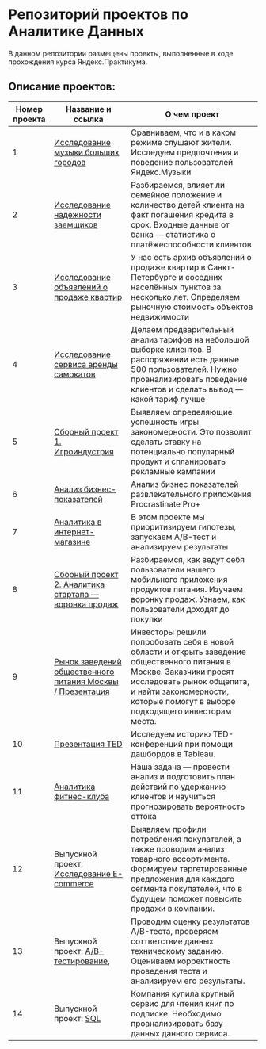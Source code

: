 # Репозиторий проектов по Аналитике Данных


В данном репозитории размещены проекты, выполненные в ходе прохождения курса Яндекс.Практикума.

## Описание проектов:
| Номер проекта | Название и ссылка | О чем проект                                                     |
|---------------|-------------------|------------------------------------------------------------------|
|1              |[Исследование музыки больших городов](https://github.com/Gurgurana/Data_Analyst/tree/main/01_%D0%AF%D0%BD%D0%B4%D0%B5%D0%BA%D1%81_%D0%9C%D1%83%D0%B7%D1%8B%D0%BA%D0%B0)|Сравниваем, что и в каком режиме слушают жители. Исследуем предпочтения и поведение пользователей Яндекс.Музыки|
|2              |[Исследование надежности заемщиков](https://github.com/Gurgurana/Data_Analyst/tree/main/02_%D0%98%D1%81%D1%81%D0%BB%D0%B5%D0%B4%D0%BE%D0%B2%D0%B0%D0%BD%D0%B8%D0%B5_%D0%BD%D0%B0%D0%B4%D1%91%D0%B6%D0%BD%D0%BE%D1%81%D1%82%D0%B8_%D0%B7%D0%B0%D1%91%D0%BC%D1%89%D0%B8%D0%BA%D0%BE%D0%B2)|Разбираемся, влияет ли семейное положение и количество детей клиента на факт погашения кредита в срок. Входные данные от банка — статистика о платёжеспособности клиентов|
|3              |[Исследование объявлений о продаже квартир](https://github.com/Gurgurana/Data_Analyst/tree/main/03_%D0%98%D1%81%D1%81%D0%BB%D0%B5%D0%B4%D0%BE%D0%B2%D0%B0%D0%BD%D0%B8%D0%B5_%D0%AF%D0%BD%D0%B4%D0%B5%D0%BA%D1%81_%D0%9D%D0%B5%D0%B4%D0%B2%D0%B8%D0%B6%D0%B8%D0%BC%D0%BE%D1%81%D1%82%D1%8C)| У нас есть архив объявлений о продаже квартир в Санкт-Петербурге и соседних населённых пунктов за несколько лет. Определяем рыночную стоимость объектов недвижимости|
|4              |[Исследование сервиса аренды самокатов](https://github.com/Gurgurana/Data_Analyst/tree/main/04_%D0%98%D1%81%D1%81%D0%BB%D0%B5%D0%B4%D0%BE%D0%B2%D0%B0%D0%BD%D0%B8%D0%B5%20%D1%81%D0%B5%D1%80%D0%B2%D0%B8%D1%81%D0%B0_%D0%B0%D1%80%D0%B5%D0%BD%D0%B4%D1%8B_%D1%81%D0%B0%D0%BC%D0%BE%D0%BA%D0%B0%D1%82%D0%BE%D0%B2)|Делаем предварительный анализ тарифов на небольшой выборке клиентов. В распоряжении есть данные 500 пользователей. Нужно проанализировать поведение клиентов и сделать вывод — какой тариф лучше|
|5              |[Сборный проект 1. Игроиндустрия](https://github.com/Gurgurana/Data_Analyst/tree/main/05_%D0%98%D0%B3%D1%80%D0%BE%D0%B8%D0%BD%D0%B4%D1%83%D1%81%D1%82%D1%80%D0%B8%D1%8F)|Выявляем определяющие успешность игры закономерности. Это позволит сделать ставку на потенциально популярный продукт и спланировать рекламные кампании|
|6              |[Анализ бизнес-показателей](https://github.com/Gurgurana/Data_Analyst/tree/main/06_%D0%90%D0%BD%D0%B0%D0%BB%D0%B8%D0%B7%20%D1%80%D0%B0%D0%B7%D0%B2%D0%BB%D0%B5%D0%BA%D0%B0%D1%82%D0%B5%D0%BB%D1%8C%D0%BD%D0%BE%D0%B3%D0%BE%20%D0%BF%D1%80%D0%B8%D0%BB%D0%BE%D0%B6%D0%B5%D0%BD%D0%B8%D1%8F)|Анализ бизнес показателей развлекательного приложения Procrastinate Pro+|
|7              |[Аналитика в интернет-магазине](https://github.com/Gurgurana/Data_Analyst/tree/main/07_%D0%9F%D1%80%D0%B8%D0%BD%D1%8F%D1%82%D0%B8%D0%B5%20%D1%80%D0%B5%D1%88%D0%B5%D0%BD%D0%B8%D0%B9%20%D0%B2%20%D0%B1%D0%B8%D0%B7%D0%BD%D0%B5%D1%81%D0%B5)|В этом проекте мы приоритизируем гипотезы, запускаем A/B-тест и анализируем результаты|
|8             |[Сборный проект 2. Аналитика стартапа — воронка продаж](https://github.com/Gurgurana/Data_Analyst/tree/main/08_%D0%9C%D0%BE%D0%B1%D0%B8%D0%BB%D1%8C%D0%BD%D0%BE%D0%B5_%D0%BF%D1%80%D0%B8%D0%BB%D0%BE%D0%B6%D0%B5%D0%BD%D0%B8%D0%B5)|Разбираемся, как ведут себя пользователи нашего мобильного приложения продуктов питания. Изучаем воронку продаж. Узнаем, как пользователи доходят до покупки|
|9              |[Рынок заведений общественного питания Москвы](https://github.com/Gurgurana/Data_Analyst/tree/main/09_%D0%90%D0%BD%D0%B0%D0%BB%D0%B8%D0%B7%20%D1%80%D1%8B%D0%BD%D0%BA%D0%B0%20%D0%BE%D0%B1%D1%89%D0%B5%D0%BF%D0%B8%D1%82%D0%B0) / [Презентация](https://github.com/Gurgurana/Data_Analyst/blob/main/09_%D0%90%D0%BD%D0%B0%D0%BB%D0%B8%D0%B7%20%D1%80%D1%8B%D0%BD%D0%BA%D0%B0%20%D0%BE%D0%B1%D1%89%D0%B5%D0%BF%D0%B8%D1%82%D0%B0/%D0%9F%D1%80%D0%B5%D0%B7%D0%B5%D0%BD%D1%82%D0%B0%D1%86%D0%B8%D1%8F%20%D0%9E%D0%B1%D1%89%D0%B5%D0%BF%D0%B8%D1%82.pdf)|Инвесторы решили попробовать себя в новой области и открыть заведение общественного питания в Москве. Заказчики просят исследовать рынок общепита, и найти закономерности, которые помогут в выборе подходящего инвесторам места.|
|10             |[Презентация TED](https://github.com/Gurgurana/Data_Analyst/tree/main/10_%D0%94%D0%B0%D1%88%D0%B1%D0%BE%D1%80%D0%B4_%D0%B2_Tableau)|Исследуем историю TED-конференций при помощи дашбордов в Tableau.|
|11             |[Аналитика фитнес-клуба]()|Наша задача — провести анализ и подготовить план действий по удержанию клиентов и научиться прогнозировать вероятность оттока|
|12             |Выпускной проект: [Исследование E-commerce](https://github.com/Gurgurana/Data_Analyst/tree/main/%D0%A4%D0%B8%D0%BD%D0%B0%D0%BB%D1%8C%D0%BD%D1%8B%D0%B9%20%D0%BF%D1%80%D0%BE%D0%B5%D0%BA%D1%82)|Выявляем профили потребления покупателей, а также проводим анализ товарного ассортимента. Формируем таргетированные предложения для каждого сегмента покупателей, что в будущем поможет повысить продажи в компании.
|13             |Выпускной проект: [A/B-тестирование](https://github.com/Gurgurana/Data_Analyst/tree/main/%D0%A4%D0%B8%D0%BD%D0%B0%D0%BB%D1%8C%D0%BD%D1%8B%D0%B9%20%D0%BF%D1%80%D0%BE%D0%B5%D0%BA%D1%82%20%D0%90%D0%92-%D1%82%D0%B5%D1%81%D1%82), |Проводим оценку результатов A/B-теста, проверяем соттветствие данных техническому заданию. Оцениваем корректность проведения теста и анализируем его результаты.
|14             |Выпускной проект: [SQL](https://github.com/Gurgurana/Data_Analyst/tree/main/%D0%A4%D0%B8%D0%BD%D0%B0%D0%BB%D1%8C%D0%BD%D1%8B%D0%B9_%D0%BF%D1%80%D0%BE%D0%B5%D0%BA%D1%82_SQL) |Компания купила крупный сервис для чтения книг по подписке. Необходимо проанализировать базу данных данного сервиса.
